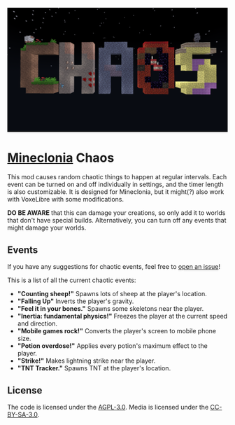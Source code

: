 ![Chaos Mod](https://github.com/SamMatzko/mineclonia-chaos/blob/master/screenshot.png)

# [Mineclonia](https://content.minetest.net/packages/ryvnf/mineclonia/) Chaos

This mod causes random chaotic things to happen at regular intervals. Each event can be turned on and off individually in settings, and the timer length is also customizable. It is designed for Mineclonia, but it might(?) also work with VoxeLibre with some modifications.

**DO BE AWARE** that this can damage your creations, so only add it to worlds that don't have special builds. Alternatively, you can turn off any events that might damage your worlds.

## Events

If you have any suggestions for chaotic events, feel free to [open an issue](https://github.com/SamMatzko/mineclonia-chaos/issues/new/choose)!

This is a list of all the current chaotic events:

- **"Counting sheep!"** Spawns lots of sheep at the player's location.
- **"Falling Up"** Inverts the player's gravity.
- **"Feel it in your bones."** Spawns some skeletons near the player.
- **"Inertia: fundamental physics!"** Freezes the player at the current speed and direction.
- **"Mobile games rock!"** Converts the player's screen to mobile phone size.
- **"Potion overdose!"** Applies every potion's maximum effect to the player.
- **"Strike!"** Makes lightning strike near the player.
- **"TNT Tracker."** Spawns TNT at the player's location.

## License
The code is licensed under the [AGPL-3.0](https://github.com/SamMatzko/mineclonia-chaos/blob/master/LICENSE.txt). Media is licensed under the [CC-BY-SA-3.0](http://creativecommons.org/licenses/by-sa/3.0/).
